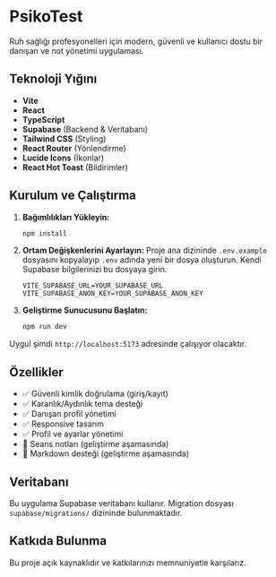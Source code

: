 
# PsikoTest

Ruh sağlığı profesyonelleri için modern, güvenli ve kullanıcı dostu bir danışan ve not yönetimi uygulaması.

## Teknoloji Yığını

- **Vite**
- **React**
- **TypeScript**
- **Supabase** (Backend & Veritabanı)
- **Tailwind CSS** (Styling)
- **React Router** (Yönlendirme)
- **Lucide Icons** (İkonlar)
- **React Hot Toast** (Bildirimler)

## Kurulum ve Çalıştırma

1.  **Bağımlılıkları Yükleyin:**
    ```bash
    npm install
    ```

2.  **Ortam Değişkenlerini Ayarlayın:**
    Proje ana dizininde `.env.example` dosyasını kopyalayıp `.env` adında yeni bir dosya oluşturun. Kendi Supabase bilgilerinizi bu dosyaya girin.
    ```env
    VITE_SUPABASE_URL=YOUR_SUPABASE_URL
    VITE_SUPABASE_ANON_KEY=YOUR_SUPABASE_ANON_KEY
    ```

3.  **Geliştirme Sunucusunu Başlatın:**
    ```bash
    npm run dev
    ```

Uygul şimdi `http://localhost:5173` adresinde çalışıyor olacaktır.

## Özellikler

- ✅ Güvenli kimlik doğrulama (giriş/kayıt)
- ✅ Karanlık/Aydınlık tema desteği
- ✅ Danışan profil yönetimi
- ✅ Responsive tasarım
- ✅ Profil ve ayarlar yönetimi
- 🔄 Seans notları (geliştirme aşamasında)
- 🔄 Markdown desteği (geliştirme aşamasında)

## Veritabanı

Bu uygulama Supabase veritabanı kullanır. Migration dosyası `supabase/migrations/` dizininde bulunmaktadır.

## Katkıda Bulunma

Bu proje açık kaynaklıdır ve katkılarınızı memnuniyetle karşılarız.
